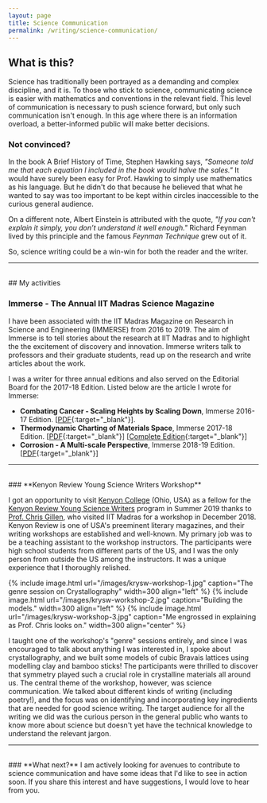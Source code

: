 ```yaml
---
layout: page
title: Science Communication
permalink: /writing/science-communication/
---
```


## What is this?
Science has traditionally been portrayed as a demanding and complex discipline, and it is. To those who stick to science, communicating science is easier with mathematics and conventions in the relevant field. This level of communication is necessary to push science forward, but only such communication isn't enough. In this age where there is an information overload, a better-informed public will make better decisions.

### Not convinced?
In the book A Brief History of Time, Stephen Hawking says, *"Someone told me that each equation I included in the book would halve the sales."*  It would have surely been easy for Prof. Hawking to simply use mathematics as his language. But he didn't do that because he believed that what he wanted to say was too important to be kept within circles inaccessible to the curious general audience.

On a different note, Albert Einstein is attributed with the quote, *"If you can't explain it simply, you don’t understand it well enough."* Richard Feynman lived by this principle and the famous *Feynman Technique* grew out of it.

So, science writing could be a win-win for both the reader and the writer.

--------
<br>
## My activities

### **Immerse - The Annual IIT Madras Science Magazine**
I have been associated with the IIT Madras Magazine on Research in Science and Engineering (IMMERSE) from 2016 to 2019. The aim of Immerse is to tell stories about the research at IIT Madras and to highlight the the excitement of discovery and innovation. Immerse writers talk to professors and their graduate students, read up on the research and write articles about the work.

I was a writer for three annual editions and also served on the Editorial Board for the 2017-18 Edition. Listed below are the article I wrote for Immerse:
* **Combating Cancer - Scaling Heights by Scaling Down**, Immerse 2016-17 Edition. \[[PDF](/files/Immerse/Immerse_2017_Article.pdf){:target="_blank"}\].
* **Thermodynamic Charting of Materials Space**, Immerse 2017-18 Edition. \[[PDF](/files/Immerse/Immerse_2018_Article.pdf){:target="_blank"}\] \[[Complete Edition](/files/Immerse/Immerse_2018.pdf){:target="_blank"}\]
* **Corrosion - A Multi-scale Perspective**, Immerse 2018-19 Edition. \[[PDF](/files/Immerse/Immerse_2019_Article.pdf){:target="_blank"}\]

--------
<br>
### **Kenyon Review Young Science Writers Workshop**

<p>I got an opportunity to visit <a href="https://www.kenyon.edu">Kenyon College</a> (Ohio, USA) as a fellow for the <a href="https://kenyonreview.org/workshops/young-science-writers/">Kenyon Review Young Science Writers</a> program in Summer 2019 thanks to <a href="https://www.kenyon.edu/directories/campus-directory/biography/chris-gillen/" target="_blank" >Prof. Chris Gillen</a>, who visited IIT Madras for a workshop in December 2018. Kenyon Review is one of USA's preeminent literary magazines, and their writing workshops are established and well-known. My primary job was to be a teaching assistant to the workshop instructors. The participants were high school students from different parts of the US, and I was the only person from outside the US among the instructors. It was a unique experience that I thoroughly relished.</p>

{% include image.html url="/images/krysw-workshop-1.jpg" caption="The genre session on Crystallography" width=300 align="left" %}
{% include image.html url="/images/krysw-workshop-2.jpg" caption="Building the models." width=300 align="left" %}
{% include image.html url="/images/krysw-workshop-3.jpg" caption="Me engrossed in explaining as Prof. Chris looks on." width=300 align="center" %}

<p> I taught one of the workshop's "genre" sessions entirely, and since I was encouraged to talk about anything I was interested in, I spoke about crystallography, and we built some models of cubic Bravais lattices using modelling clay and bamboo sticks! The participants were thrilled to discover that symmetry played such a crucial role in crystalline materials all around us. The central theme of the workshop, however, was science communication. We talked about different kinds of writing (including poetry!), and the focus was on identifying and incorporating key ingredients that are needed for good science writing. The target audience for all the writing we did was the curious person in the general public who wants to know more about science but doesn't yet have the technical knowledge to understand the relevant jargon.</p>

--------
<br>
### **What next?**
I am actively looking for avenues to contribute to science communication and have some ideas that I'd like to see in action soon. If you share this interest and have suggestions, I would love to hear from you.
